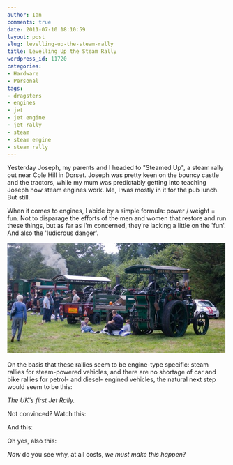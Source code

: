 ```yaml
---
author: Ian
comments: true
date: 2011-07-10 18:10:59
layout: post
slug: levelling-up-the-steam-rally
title: Levelling Up the Steam Rally
wordpress_id: 11720
categories:
- Hardware
- Personal
tags:
- dragsters
- engines
- jet
- jet engine
- jet rally
- steam
- steam engine
- steam rally
---
```


Yesterday Joseph, my parents and I headed to "Steamed Up", a steam rally out near Cole Hill in Dorset. Joseph was pretty keen on the bouncy castle and the tractors, while my mum was predictably getting into teaching Joseph how steam engines work. Me, I was mostly in it for the pub lunch. But still.

When it comes to engines, I abide by a simple formula: power / weight = fun. Not to disparage the efforts of the men and women that restore and run these things, but as far as I'm concerned, they're lacking a little on the 'fun'. And also the 'ludicrous danger'.

[![Steamrollers and Steam Tractors at 'Steamed Up'](/blog/2011/07/IMG_7272-500x254.jpg)](/blog/2011/07/IMG_7272.jpg)

On the basis that these rallies seem to be engine-type specific: steam rallies for steam-powered vehicles, and there are no shortage of car and bike rallies for petrol- and diesel- engined vehicles, the natural next step would seem to be this:

_The UK's first Jet Rally._

Not convinced? Watch this:

And this:

Oh yes, also this:

_Now_ do you see why, at all costs, _we must make this happen_?
